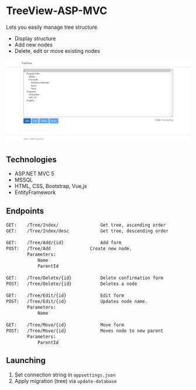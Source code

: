 # TreeView-ASP-MVC
Lets you easily manage tree structure.
- Display structure
- Add new nodes
- Delete, edit or move existing nodes

![Screenshot](Screenshots/preview.png)
## Technologies
- ASP.NET MVC 5
- MSSQL
- HTML, CSS, Bootstrap, Vue,js
- EntityFramework

## Endpoints
```
GET: 	/Tree/Index/ 				Get tree, ascending order
GET:	/Tree/Index/desc			Get tree, descending order

GET:	/Tree/Add/{id}				Add form
POST:	/Tree/Add				Create new node.
		Parameters:
			Name
			ParentId

GET:	/Tree/Delete/{id}			Delete confirmation form
POST:	/Tree/Delete/{id}			Deletes a node

GET:	/Tree/Edit/{id}				Edit form
POST:	/Tree/Edit/{id}				Updates node name.
		Parameters:
			Name

GET:	/Tree/Move/{id}				Move form
POST:	/Tree/Move/{id}				Moves node to new parent
		Parameters:
			ParentId
```

## Launching
1. Set connection string in `appsettings.json`
2. Apply migration (tree) via `update-database`


